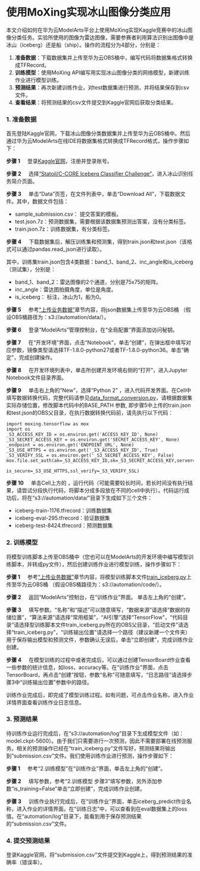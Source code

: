 # 使用MoXing实现冰山图像分类应用

本文介绍如何在华为云ModelArts平台上使用MoXing实现Kaggle竞赛中的冰山图像分类任务。实验所使用的图像为雷达图像，需要参赛者利用算法识别出图像中是冰山（iceberg）还是船（ship）。操作的流程分为4部分，分别是：

1.	**准备数据**：下载数据集并上传至华为云OBS桶中，编写代码将数据集格式转换成TFRecord。
3.	**训练模型**：使用MoXing API编写用实现冰山图像分类的网络模型，新建训练作业进行模型训练。
4.	**预测结果**：再次新建训练作业，对test数据集进行预测，并将结果保存到csv文件。
5.	**查看结果**：将预测结果的csv文件提交到Kaggle官网后获取分类结果。
### 1. 准备数据
首先登陆Kaggle官网，下载冰山图像分类数据集并上传至华为云OBS桶中。然后通过华为云ModelArts在线IDE将数据集格式转换成TFRecord格式，操作步骤如下：

**步骤 1**  &#160; &#160; 登录<a href="https://www.kaggle.com/competitions">Kaggle官网</a>，注册并登录账号。

**步骤 2**  &#160; &#160; 选择<a href = "https://www.kaggle.com/c/statoil-iceberg-classifier-challenge">“Statoil/C-CORE Iceberg Classifier Challenge”</a>，进入冰山识别任务简介页面。

**步骤 3**  &#160; &#160; 单击“Data”页签，在文件列表中，单击“Download All”，下载数据文件。其中，数据文件包括：

- sample_submission.csv： 提交答案的模板。
- test.json.7z：预测数据集，需要根据该数据集预测出答案，没有分类标签。
- train.json.7z：训练数据集，有分类标签。

**步骤 4**  &#160; &#160; 下载数据集后，解压训练集和预测集，得到train.json和test.json（该格式可以通过pandas.read_json进行读取）。

其中，训练集train.json包含4类数据：band\_1、band\_2、inc\_angle和is_iceberg（测试集），分别是：

- band\_1、band\_2：雷达图像的2个通道，分别是75x75的矩阵。
- inc_angle：雷达图拍摄角度，单位是角度。
- is_iceberg： 标注，冰山为1，船为0。

**步骤 5**  &#160; &#160; 参考<a href="https://support.huaweicloud.com/usermanual-dls/dls_01_0040.html">“上传业务数据”</a>章节内容，将json数据集上传至华为云OBS桶 （假设OBS桶路径为：s3://automation/data/）。

**步骤 6**  &#160; &#160; 登录“ModelArts”管理控制台，在“全局配置”界面添加访问秘钥。

**步骤 7**  &#160; &#160; 在“开发环境”界面，点击“Notebook”，单击“创建”，在弹出框中填写对应参数，镜像类型请选择TF-1.8.0-python27或者TF-1.8.0-python36。单击“确定”，完成创建操作。

**步骤 8**  &#160; &#160; 在开发环境列表中，单击所创建开发环境右侧的“打开”，进入Jupyter Notebook文件目录界面。

**步骤 9**  &#160; &#160; 单击右上角的“New”，选择“Python 2” ，进入代码开发界面。在Cell中填写数据转换代码，完整代码请参见<a href ="codes/data_format_conversion.py">data\_format\_conversion.py</a>，请根据数据集实际存储位置，修改脚本代码中的BASE_PATH 参数, 即步骤5中上传的train.json和test.json的OBS父目录，在执行数据转换代码前，请先执行以下代码：

	import moxing.tensorflow as mox
	import os
	_S3_ACCESS_KEY_ID = os.environ.get('ACCESS_KEY_ID', None)                       
	_S3_SECRET_ACCESS_KEY = os.environ.get('SECRET_ACCESS_KEY', None)
	_endpoint = os.environ.get('ENDPOINT_URL', None)
	_S3_USE_HTTPS = os.environ.get('_S3_ACCESS_KEY_ID', True)
	_S3_VERIFY_SSL = os.environ.get('_S3_SECRET_ACCESS_KEY', False)
	mox.file.set_auth(ak=_S3_ACCESS_KEY_ID,sk=_S3_SECRET_ACCESS_KEY,server=_endpoint,port=None,
	                     is_secure=_S3_USE_HTTPS,ssl_verify=_S3_VERIFY_SSL)

**步骤 10**  &#160; &#160; 单击Cell上方的 ，运行代码（可能需要较长时间，若长时间没有执行结果，请尝试分段执行代码，将脚本分成多段放在不同的cell中执行）。代码运行成功后，将在“s3://automation/data/”目录下生成如下三个文件：

- iceberg-train-1176.tfrecord：训练数据集
- iceberg-eval-295.tfrecord：验证数据集
- iceberg-test-8424.tfrecord：预测数据集

### 2. 训练模型
将模型训练脚本上传至OBS桶中（您也可以在ModelArts的开发环境中编写模型训练脚本，并转成py文件），然后创建训练作业进行模型训练，操作步骤如下：

**步骤 1**  &#160; &#160; 参考<a href="https://support.huaweicloud.com/usermanual-dls/dls_01_0040.html">“上传业务数据”</a>章节内容，将模型训练脚本文件<a href ="codes/train_iceberg.py">train\_iceberg.py</a>上传至华为云OBS桶 （假设OBS桶路径为：s3://automation/code/）。

**步骤 2**  &#160; &#160; 返回“ModelArts”控制台，在“训练作业”界面。 单击左上角的“创建”。

**步骤 3**  &#160; &#160; 填写参数。“名称”和“描述”可以随意填写，“数据来源”请选择“数据的存储位置”，“算法来源”请选择“常用框架”，“AI引擎”选择“TensorFlow"，“代码目录”请选择型训练脚本文件train\_iceberg.py所在的OBS父目录，“启动文件”请选择“train\_iceberg.py”，“训练输出位置”请选择一个路径（建议新建一个文件夹）用于保存输出模型和预测文件，参数确认无误后，单击“立即创建”，完成训练作业创建。

**步骤 4**  &#160; &#160; 在模型训练的过程中或者完成后，可以通过创建TensorBoard作业查看一些参数的统计信息，如loss，accuracy等。在“训练作业”界面，点击TensorBoard，再点击“创建”按钮，参数“名称”可随意填写，“日志路径”请选择步骤3中“训练输出位置”参数中的路径。

训练作业完成后，即完成了模型训练过程。如有问题，可点击作业名称，进入作业详情界面查看训练作业日志信息。

### 3. 预测结果
待训练作业运行完成后，在“s3://automation/log”目录下生成模型文件（如：model.ckpt-5600）。由于我们只需要进行一次预测，因此不需要部署在线预测服务。相关的预测操作已经在“train_iceberg.py”文件写好，预测结果将输出到“submission.csv”文件。我们使用训练作业进行预测，操作步骤如下：

**步骤 1**  &#160; &#160; 参考“2.训练模型”在“训练作业”界面，单击左上角的“创建”。

**步骤 2**  &#160; &#160; 填写参数，参考“2.训练模型 步骤3”填写参数，另外添加参数“is_training=False”单击“立即创建”，完成训练作业创建。

**步骤 3**  &#160; &#160; 训练作业执行完成后，在“训练作业”界面，单击iceberg_predict作业名称，进入作业的详情界面。在“训练日志”中，可以查看到在eval数据集上的loss值。在“automation/log”目录下，能看到用于保存预测结果的“submission.csv”文件。

### 4. 提交预测结果
登录Kaggle官网，将“submission.csv”文件提交到Kaggle上，得到预测结果的准确率（错误率）。
